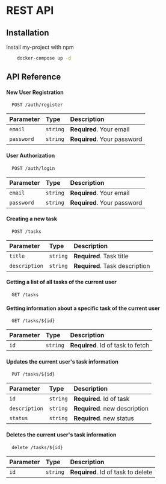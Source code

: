 
# REST API

## Installation

Install my-project with npm

```bash
    docker-compose up -d
```
## API Reference

#### New User Registration

```http
  POST /auth/register
```

| Parameter | Type     | Description                 |
| :-------- | :------- | :-------------------------- |
| `email`   | `string` | **Required**. Your email    |
| `password`| `string` | **Required**. Your password |

#### User Authorization

```http
  POST /auth/login
```

| Parameter | Type     | Description                 |
| :-------- | :------- | :-------------------------- |
| `email`   | `string` | **Required**. Your email    |
| `password`| `string` | **Required**. Your password |

#### Creating a new task

```http
  POST /tasks
```

| Parameter    | Type     | Description                    |
| :----------- | :------- | :----------------------------- |
| `title`      | `string` | **Required**. Task title       |
| `description`| `string` | **Required**. Task description |

#### Getting a list of all tasks of the current user

```http
  GET /tasks
```

#### Getting information about a specific task of the current user

```http
  GET /tasks/${id}
```

| Parameter | Type     | Description                       |
| :-------- | :------- | :-------------------------------- |
| `id`      | `string` | **Required**. Id of task to fetch |

#### Updates the current user's task information

```http
  PUT /tasks/${id}
```

| Parameter     | Type     | Description                   |
| :------------ | :------- | :---------------------------- |
| `id`          | `string` | **Required**. Id of task      |
| `description` | `string` | **Required**. new description |
| `status`      | `string` | **Required**. new status      |

#### Deletes the current user's task information

```http
  delete /tasks/${id}
```

| Parameter | Type     | Description                        |
| :-------- | :------- | :--------------------------------- |
| `id`      | `string` | **Required**. Id of task to delete |
